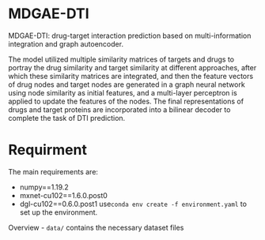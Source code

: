 # MDGAE-DTI
MDGAE-DTI: drug-target interaction prediction based on multi-information integration and graph autoencoder.

The model utilized multiple similarity matrices of targets and drugs to portray the drug similarity and target similarity at different approaches, after which these similarity matrices are integrated, and then the feature vectors of drug nodes and target nodes are generated in a graph neural network using node similarity as initial features, and a multi-layer perceptron is applied to update the features of the nodes. The final representations of drugs and target proteins are incorporated into a bilinear decoder to complete the task of DTI prediction.

# Requirment
The main requirements are:
- numpy==1.19.2
- mxnet-cu102==1.6.0.post0
- dgl-cu102==0.6.0.post1
 use`conda env create -f environment.yaml` to set up the environment.

Overview - `data/` contains the necessary dataset files
